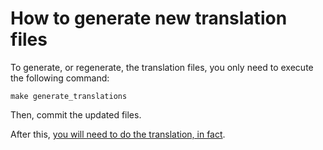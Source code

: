 How to generate new translation files
=====================================

To generate, or regenerate, the translation files, you only need to execute the following command:
```
make generate_translations
```

Then, commit the updated files.

After this, [you will need to do the translation, in fact](how-to-translate.md). 
